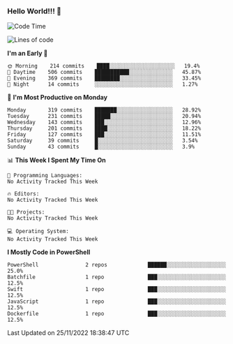 ### Hello World!!! 👋

<!--
**kekotek/kekotek** is a ✨ _special_ ✨ repository because its `README.md` (this file) appears on your GitHub profile.

Here are some ideas to get you started:

- 🔭 I’m currently working on ...
- 🌱 I’m currently learning ...
- 👯 I’m looking to collaborate on ...
- 🤔 I’m looking for help with ...
- 💬 Ask me about ...
- 📫 How to reach me: ...
- 😄 Pronouns: ...
- ⚡ Fun fact: ...
-->

<!--START_SECTION:waka-->
![Code Time](http://img.shields.io/badge/Code%20Time-361%20hrs%2013%20mins-blue)

![Lines of code](https://img.shields.io/badge/From%20Hello%20World%20I%27ve%20Written-20%20Thousand%20lines%20of%20code-blue)

**I'm an Early 🐤** 

```text
🌞 Morning    214 commits    ████░░░░░░░░░░░░░░░░░░░░░   19.4% 
🌆 Daytime    506 commits    ███████████░░░░░░░░░░░░░░   45.87% 
🌃 Evening    369 commits    ████████░░░░░░░░░░░░░░░░░   33.45% 
🌙 Night      14 commits     ░░░░░░░░░░░░░░░░░░░░░░░░░   1.27%

```
📅 **I'm Most Productive on Monday** 

```text
Monday       319 commits    ███████░░░░░░░░░░░░░░░░░░   28.92% 
Tuesday      231 commits    █████░░░░░░░░░░░░░░░░░░░░   20.94% 
Wednesday    143 commits    ███░░░░░░░░░░░░░░░░░░░░░░   12.96% 
Thursday     201 commits    ████░░░░░░░░░░░░░░░░░░░░░   18.22% 
Friday       127 commits    ███░░░░░░░░░░░░░░░░░░░░░░   11.51% 
Saturday     39 commits     █░░░░░░░░░░░░░░░░░░░░░░░░   3.54% 
Sunday       43 commits     █░░░░░░░░░░░░░░░░░░░░░░░░   3.9%

```


📊 **This Week I Spent My Time On** 

```text
💬 Programming Languages: 
No Activity Tracked This Week

🔥 Editors: 
No Activity Tracked This Week

🐱‍💻 Projects: 
No Activity Tracked This Week

💻 Operating System: 
No Activity Tracked This Week

```

**I Mostly Code in PowerShell** 

```text
PowerShell               2 repos             ██████░░░░░░░░░░░░░░░░░░░   25.0% 
Batchfile                1 repo              ███░░░░░░░░░░░░░░░░░░░░░░   12.5% 
Swift                    1 repo              ███░░░░░░░░░░░░░░░░░░░░░░   12.5% 
JavaScript               1 repo              ███░░░░░░░░░░░░░░░░░░░░░░   12.5% 
Dockerfile               1 repo              ███░░░░░░░░░░░░░░░░░░░░░░   12.5%

```



 Last Updated on 25/11/2022 18:38:47 UTC
<!--END_SECTION:waka-->
